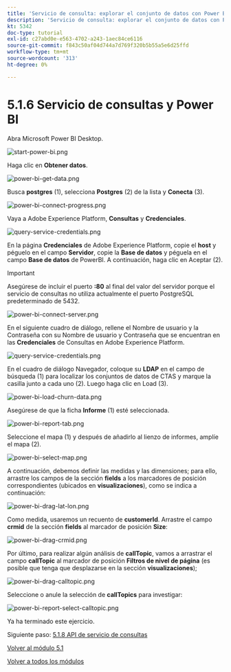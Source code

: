 ```yaml
---
title: 'Servicio de consulta: explorar el conjunto de datos con Power BI'
description: 'Servicio de consulta: explorar el conjunto de datos con Power BI'
kt: 5342
doc-type: tutorial
exl-id: c27abd0e-e563-4702-a243-1aec84ce6116
source-git-commit: f843c50af04d744a7d769f320b5b55a5e6d25ffd
workflow-type: tm+mt
source-wordcount: '313'
ht-degree: 0%

---
```


# 5.1.6 Servicio de consultas y Power BI

Abra Microsoft Power BI Desktop.

![start-power-bi.png](./images/startpowerbi.png)

Haga clic en **Obtener datos**.

![power-bi-get-data.png](./images/powerbigetdata.png)

Busca **postgres** (1), selecciona **Postgres** (2) de la lista y **Conecta** (3).

![power-bi-connect-progress.png](./images/powerbiconnectprogress.png)

Vaya a Adobe Experience Platform, **Consultas** y **Credenciales**.

![query-service-credentials.png](./images/queryservicecredentials.png)

En la página **Credenciales** de Adobe Experience Platform, copie el **host** y péguelo en el campo **Servidor**, copie la **Base de datos** y péguela en el campo **Base de datos** de PowerBI. A continuación, haga clic en Aceptar (2).

>[!IMPORTANT]
>
>Asegúrese de incluir el puerto **:80** al final del valor del servidor porque el servicio de consultas no utiliza actualmente el puerto PostgreSQL predeterminado de 5432.

![power-bi-connect-server.png](./images/powerbiconnectserver.png)

En el siguiente cuadro de diálogo, rellene el Nombre de usuario y la Contraseña con su Nombre de usuario y Contraseña que se encuentran en las **Credenciales** de Consultas en Adobe Experience Platform.

![query-service-credentials.png](./images/queryservicecredentials.png)

En el cuadro de diálogo Navegador, coloque su **LDAP** en el campo de búsqueda (1) para localizar los conjuntos de datos de CTAS y marque la casilla junto a cada uno (2). Luego haga clic en Load (3).

![power-bi-load-churn-data.png](./images/powerbiloadchurndata.png)

Asegúrese de que la ficha **Informe** (1) esté seleccionada.

![power-bi-report-tab.png](./images/powerbireporttab.png)

Seleccione el mapa (1) y después de añadirlo al lienzo de informes, amplíe el mapa (2).

![power-bi-select-map.png](./images/powerbiselectmap.png)

A continuación, debemos definir las medidas y las dimensiones; para ello, arrastre los campos de la sección **fields** a los marcadores de posición correspondientes (ubicados en **visualizaciones**), como se indica a continuación:

![power-bi-drag-lat-lon.png](./images/powerbidraglatlon.png)

Como medida, usaremos un recuento de **customerId**. Arrastre el campo **crmid** de la sección **fields** al marcador de posición **Size**:

![power-bi-drag-crmid.png](./images/powerbidragcrmid.png)

Por último, para realizar algún análisis de **callTopic**, vamos a arrastrar el campo **callTopic** al marcador de posición **Filtros de nivel de página** (es posible que tenga que desplazarse en la sección **visualizaciones**);

![power-bi-drag-calltopic.png](./images/powerbidragcalltopic.png)

Seleccione o anule la selección de **callTopics** para investigar:

![power-bi-report-select-calltopic.png](./images/powerbireportselectcalltopic.png)

Ya ha terminado este ejercicio.

Siguiente paso: [5.1.8 API de servicio de consultas](./ex8.md)

[Volver al módulo 5.1](./query-service.md)

[Volver a todos los módulos](../../../overview.md)
